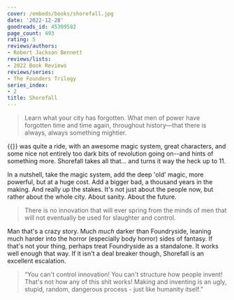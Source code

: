 ```yaml
---
cover: /embeds/books/shorefall.jpg
date: '2022-12-28'
goodreads_id: 45309582
page_count: 493
rating: 5
reviews/authors:
- Robert Jackson Bennett
reviews/lists:
- 2022 Book Reviews
reviews/series:
- The Founders Trilogy
series_index:
- 2
title: Shorefall
---
```

> Learn what your city has forgotten. What men of power have forgotten time and time again, throughout history—that there is always, always something mightier.

{{<crosslink Foundryside>}} was quite a ride, with an awesome magic system, great characters, and some nice not entirely too dark bits of revolution going on--and hints of something more. Shorefall takes all that... and turns it way the heck up to 11. 

<!--more-->

In a nutshell, take the magic system, add the deep 'old' magic, more powerful, but at a huge cost. Add a bigger bad, a thousand years in the making. And really up the stakes. It's not just about the people now, but rather about the whole city. About sanity. About the future. 

> There is no innovation that will ever spring from the minds of men that will not eventually be used for slaughter and control.

Man that's a crazy story. Much *much* darker than Foundryside, leaning much harder into the horror (especially body horror) sides of fantasy. If that's not your thing, perhaps treat Foundryside as a standalone. It works well enough that way. If it isn't a deal breaker though, Shorefall is an excellent escalation. 

> “You can't control innovation! You can't structure how people invent! That's not how any of this shit works! Making and inventing is an ugly, stupid, random, dangerous process - just like humanity itself.” 